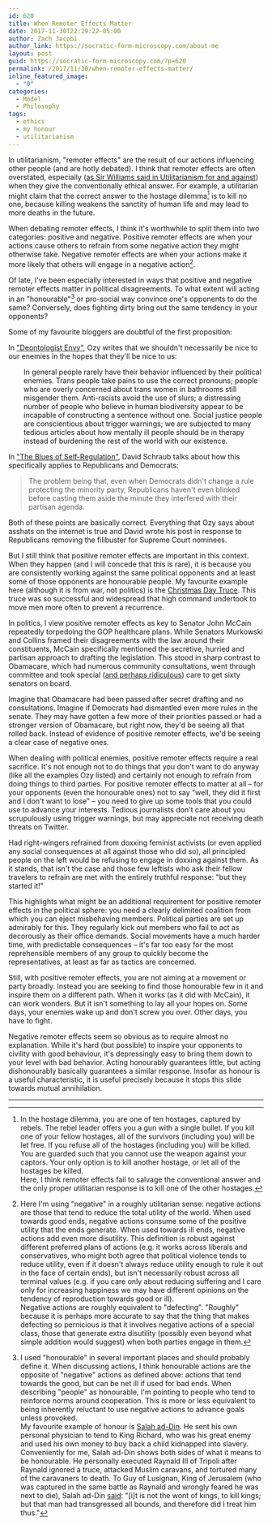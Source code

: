 ```yaml
---
id: 620
title: When Remoter Effects Matter
date: 2017-11-30T22:29:22-05:00
author: Zach Jacobi
author_link: https://socratic-form-microscopy.com/about-me
layout: post
guid: https://socratic-form-microscopy.com/?p=620
permalink: /2017/11/30/when-remoter-effects-matter/
inline_featured_image:
  - "0"
categories:
  - Model
  - Philosophy
tags:
  - ethics
  - my honour
  - utilitarianism
---
```


In utilitarianism, "remoter effects" are the result of our actions influencing other people (and are hotly debated). I think that remoter effects are often overstated, especially (<a href="{{ site.baseurl }}/2017/07/16/book-review-utilitarianism-for-and-against-part-2/">as Sir Williams said in Utilitarianism for and against</a>) when they give the conventionally ethical answer. For example, a utilitarian might claim that the correct answer to the hostage dilemma[^1] is to kill no one, because killing weakens the sanctity of human life and may lead to more deaths in the future.

When debating remoter effects, I think it's worthwhile to split them into two categories: positive and negative. Positive remoter effects are when your actions cause others to refrain from some negative action they might otherwise take. Negative remoter effects are when your actions make it more likely that others will engage in a negative action[^2].

Of late, I've been especially interested in ways that positive and negative remoter effects matter in political disagreements. To what extent will acting in an "honourable"[^3] or pro-social way convince one's opponents to do the same? Conversely, does fighting dirty bring out the same tendency in your opponents?

Some of my favourite bloggers are doubtful of the first proposition:

In <a href="https://thingofthings.wordpress.com/2017/09/23/deontologist-envy/">"Deontologist Envy"</a>, Ozy writes that we shouldn't necessarily be nice to our enemies in the hopes that they'll be nice to us:

<p style="padding-left: 30px;">In general people rarely have their behavior influenced by their political enemies. Trans people take pains to use the correct pronouns; people who are overly concerned about trans women in bathrooms still misgender them. Anti-racists avoid the use of slurs; a distressing number of people who believe in human biodiversity appear to be incapable of constructing a sentence without one. Social justice people are conscientious about trigger warnings; we are subjected to many tedious articles about how mentally ill people should be in therapy instead of burdening the rest of the world with our existence.</p>
In <a href="http://dsadevil.blogspot.ca/2017/05/the-blues-of-self-regulation.html">"The Blues of Self-Regulation"</a>, David Schraub talks about how this specifically applies to Republicans and Democrats:
<blockquote>The problem being that, even when Democrats didn't change a rule protecting the minority party, Republicans haven't even blinked before casting them aside the minute they interfered with their partisan agenda.</blockquote>
Both of these points are basically correct. Everything that Ozy says about asshats on the internet is true and David wrote his post in response to Republicans removing the filibuster for Supreme Court nominees.

But I still think that positive remoter effects are important in this context. When they happen (and I will concede that this is rare), it is because you are consistently working against the same political opponents and at least some of those opponents are honourable people. My favourite example here (although it is from war, not politics) is the <a href="https://en.wikipedia.org/wiki/Christmas_truce">Christmas Day Truce</a>. This truce was so successful and widespread that high command undertook to move men more often to prevent a recurrence.

In politics, I view positive remoter effects as key to Senator John McCain repeatedly torpedoing the GOP healthcare plans. While Senators Murkowski and Collins framed their disagreements with the law around their constituents, McCain specifically mentioned the secretive, hurried and partisan approach to drafting the legislation. This stood in sharp contrast to Obamacare, which had numerous community consultations, went through committee and took special (<a href="http://www.washingtonpost.com/wp-dyn/content/article/2009/11/21/AR2009112102272_pf.html">and perhaps ridiculous</a>) care to get sixty senators on board.

Imagine that Obamacare had been passed after secret drafting and no consultations. Imagine if Democrats had dismantled even more rules in the senate. They may have gotten a few more of their priorities passed or had a stronger version of Obamacare, but right now, they'd be seeing all that rolled back. Instead of evidence of positive remoter effects, we'd be seeing a clear case of negative ones.

When dealing with political enemies, positive remoter effects require a real sacrifice. It's not enough not to do things that you don't want to do anyway (like all the examples Ozy listed) and certainly not enough to refrain from doing things to third parties. For positive remoter effects to matter at all – for your opponents (even the honourable ones) not to say "well, they did it first and I don't want to lose" – you need to give up some tools that you could use to advance your interests. Tedious journalists don't care about you scrupulously using trigger warnings, but may appreciate not receiving death threats on Twitter.

Had right-wingers refrained from doxxing feminist activists (or even applied any social consequences at all against those who did so), all principled people on the left would be refusing to engage in doxxing against them. As it stands, that isn't the case and those few leftists who ask their fellow travelers to refrain are met with the entirely truthful response: "but they started it!"

This highlights what might be an additional requirement for positive remoter effects in the political sphere: you need a clearly delimited coalition from which you can eject misbehaving members. Political parties are set up admirably for this. They regularly kick out members who fail to act as decorously as their office demands. Social movements have a much harder time, with predictable consequences – it's far too easy for the most reprehensible members of any group to quickly become the representatives, at least as far as tactics are concerned.

Still, with positive remoter effects, you are not aiming at a movement or party broadly. Instead you are seeking to find those honourable few in it and inspire them on a different path. When it works (as it did with McCain), it can work wonders. But it isn't something to lay all your hopes on. Some days, your enemies wake up and don't screw you over. Other days, you have to fight.

Negative remoter effects seem so obvious as to require almost no explanation. While it's hard (but possible) to inspire your opponents to civility with good behaviour, it's depressingly easy to bring them down to your level with bad behavior. Acting honourably guarantees little, but acting dishonourably basically guarantees a similar response. Insofar as honour is a useful characteristic, it is useful precisely because it stops this slide towards mutual annihilation.

<hr class="post-end" />

[^1]: In the hostage dilemma, you are one of ten hostages, captured by rebels. The rebel leader offers you a gun with a single bullet. If you kill one of your fellow hostages, all of the survivors (including you) will be let free. If you refuse all of the hostages (including you) will be killed. You are guarded such that you cannot use the weapon against your captors. Your only option is to kill another hostage, or let all of the hostages be killed.<br />Here, I think remoter effects fail to salvage the conventional answer and the only proper utilitarian response is to kill one of the other hostages.
[^2]: Here I'm using "negative" in a roughly utilitarian sense: negative actions are those that tend to reduce the total utility of the world. When used towards good ends, negative actions consume some of the positive utility that the ends generate. When used towards ill ends, negative actions add even more disutility. This definition is robust against different preferred plans of actions (e.g. it works across liberals and conservatives, who might both agree that political violence tends to reduce utility, even if it doesn't always reduce utility enough to rule it out in the face of certain ends), but isn't necessarily robust across all terminal values (e.g. if you care only about reducing suffering and I care only for increasing happiness we may have different opinions on the tendency of reproduction towards good or ill).<br />Negative actions are roughly equivalent to "defecting". "Roughly" because it is perhaps more accurate to say that the thing that makes defecting so pernicious is that it involves negative actions of a special class, those that generate extra disutility (possibly even beyond what simple addition would suggest) when both parties engage in them.
[^3]: I used "honourable" in several important places and should probably define it. When discussing actions, I think honourable actions are the opposite of "negative" actions as defined above: actions that tend towards the good, but can be net ill if used for bad ends. When describing "people" as honourable, I'm pointing to people who tend to reinforce norms around cooperation. This is more or less equivalent to being inherently reluctant to use negative actions to advance goals unless provoked.<br />My favourite example of honour is <a href="https://en.wikipedia.org/wiki/Saladin">Salah ad-Din</a>. He sent his own personal physician to tend to King Richard, who was his great enemy and used his own money to buy back a child kidnapped into slavery. Conveniently for me, Salah ad-Din shows both sides of what it means to be honourable. He personally executed Raynald III of Tripoli after Raynald ignored a truce, attacked Muslim caravans, and tortured many of the caravaners to death. To Guy of Lusignan, King of Jerusalem (who was captured in the same battle as Raynald and wrongly feared he was next to die), Salah ad-Din <a href="https://en.wikipedia.org/wiki/Saladin#Wars_against_Crusaders">said</a>: "[i]t is not the wont of kings, to kill kings; but that man had transgressed all bounds, and therefore did I treat him thus."
